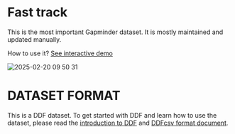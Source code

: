 # Fast track
This is the most important Gapminder dataset. It is mostly maintained and updated manually.

How to use it?
[See interactive demo](https://observablehq.com/@vizabi/basic-use-of-plot-with-gapminder-data)

![2025-02-20 09 50 31](https://github.com/user-attachments/assets/ddd4733c-6b60-48f8-8e16-158f3ffb50dc)


# DATASET FORMAT
This is a DDF dataset. To get started with DDF and learn how to use the dataset, please read the [introduction to DDF][1] and [DDFcsv format document][2].

[1]: https://open-numbers.github.io/ddf.html
[2]: https://docs.google.com/document/d/1aynARjsrSgOKsO1dEqboTqANRD1O9u7J_xmxy8m5jW8
